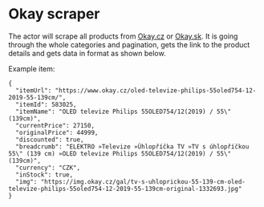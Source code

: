 # Okay scraper

The actor will scrape all products from [Okay.cz](https://www.okay.cz/) or [Okay.sk](https://www.okay.sk/). 
It is going through the whole categories and pagination, gets the link to the product details and gets data in format as shown below.

Example item:
``` 
{
  "itemUrl": "https://www.okay.cz/oled-televize-philips-55oled754-12-2019-55-139cm/",
  "itemId": 583025,
  "itemName": "OLED televize Philips 55OLED754/12(2019) / 55\" (139cm)",
  "currentPrice": 27150,
  "originalPrice": 44999,
  "discounted": true,
  "breadcrumb": "ELEKTRO »Televize »Úhlopříčka TV »TV s úhlopříčkou 55\" (139 cm) »OLED televize Philips 55OLED754/12(2019) / 55\" (139cm)",
  "currency": "CZK",
  "inStock": true,
  "img": "https://img.okay.cz/gal/tv-s-uhloprickou-55-139-cm-oled-televize-philips-55oled754-12-2019-55-139cm-original-1332693.jpg"
}
```
